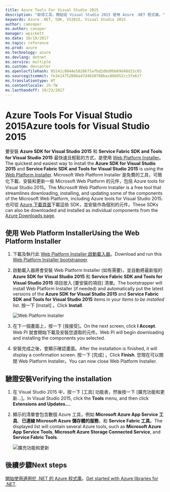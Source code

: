 ```yaml
---
title: Azure Tools For Visual Studio 2015
description: "取得工具，開始從 Visual Studio 2015 使用 Azure .NET 程式庫。"
keywords: Azure .NET, SDK, VS2015, Visual Studio 2015
author: camsoper
ms.author: casoper
manager: wpickett
ms.date: 10/19/2017
ms.topic: reference
ms.prod: azure
ms.technology: azure
ms.devlang: dotnet
ms.service: multiple
ms.custom: devcenter
ms.openlocfilehash: 05241c8044e5826675afbd2d6d9bb69d48d15c65
ms.sourcegitcommit: fe3e1475208ba47d4630788bac88b952cc3fe61f
ms.translationtype: HT
ms.contentlocale: zh-TW
ms.lasthandoff: 10/23/2017
---
```

# <a name="azure-tools-for-visual-studio-2015"></a><span data-ttu-id="8b467-104">Azure Tools For Visual Studio 2015</span><span class="sxs-lookup"><span data-stu-id="8b467-104">Azure tools for Visual Studio 2015</span></span>

<span data-ttu-id="8b467-105">要安裝 **Azure SDK for Visual Studio 2015** 和 **Service Fabric SDK and Tools for Visual Studio 2015** 最快速且輕鬆的方式，是使用 [Web Platform Installer](https://www.microsoft.com/web/downloads/platform.aspx)。</span><span class="sxs-lookup"><span data-stu-id="8b467-105">The quickest and easiest way to install the **Azure SDK for Visual Studio 2015** and **Service Fabric SDK and Tools for Visual Studio 2015** is using the [Web Platform Installer](https://www.microsoft.com/web/downloads/platform.aspx).</span></span>  <span data-ttu-id="8b467-106">Microsoft Web Platform Installer 是免費的工具，可簡化下載、安裝和更新一些 Microsoft Web Platform 的元件，包括 Azure tools for Visual Studio 2015。</span><span class="sxs-lookup"><span data-stu-id="8b467-106">The Microsoft Web Platform Installer is a free tool that streamlines downloading, installing, and updating some of the components of the Microsoft Web Platform, including Azure tools for Visual Studio 2015.</span></span>  <span data-ttu-id="8b467-107">也可從 [Azure 下載頁面](https://azure.microsoft.com/downloads/)下載這些 SDK，並安裝作為個別的元件。</span><span class="sxs-lookup"><span data-stu-id="8b467-107">These SDKs can also be downloaded and installed as individual components from the [Azure Downloads page](https://azure.microsoft.com/downloads/).</span></span> 

## <a name="using-the-web-platform-installer"></a><span data-ttu-id="8b467-108">使用 Web Platform Installer</span><span class="sxs-lookup"><span data-stu-id="8b467-108">Using the Web Platform Installer</span></span>

1. <span data-ttu-id="8b467-109">下載及執行此 [Web Platform Installer 啟動載入器](https://www.microsoft.com/web/handlers/webpi.ashx?command=getinstallerredirect&appid=VWDOrVs2015AzurePack;MicrosoftAzure-ServiceFabric-VS2015)。</span><span class="sxs-lookup"><span data-stu-id="8b467-109">Download and run this [Web Platform Installer bootstrapper](https://www.microsoft.com/web/handlers/webpi.ashx?command=getinstallerredirect&appid=VWDOrVs2015AzurePack;MicrosoftAzure-ServiceFabric-VS2015).</span></span>  

2. <span data-ttu-id="8b467-110">啟動載入器將會安裝 Web Platform Installer (如有需要)，並自動將最新版的 **Azure SDK for Visual Studio 2015** 和 **Service Fabric SDK and Tools for Visual Studio 2015** 項目放入 [要安裝的項目] 清單。</span><span class="sxs-lookup"><span data-stu-id="8b467-110">The bootstrapper will install Web Platform Installer (if needed) and automatically put the latest versions of the  **Azure SDK for Visual Studio 2015** and **Service Fabric SDK and Tools for Visual Studio 2015** items in your *Items to be installed* list.</span></span>  <span data-ttu-id="8b467-111">按一下 [Install] 。</span><span class="sxs-lookup"><span data-stu-id="8b467-111">Click **Install**.</span></span>

    ![Web Platform Installer](media/dotnet-sdk-vs2015-install/webpi.png)

3. <span data-ttu-id="8b467-113">在下一個畫面上，按一下 [我接受]。</span><span class="sxs-lookup"><span data-stu-id="8b467-113">On the next screen, click **I Accept**.</span></span>  <span data-ttu-id="8b467-114">Web PI 就會開始下載及安裝您選取的元件。</span><span class="sxs-lookup"><span data-stu-id="8b467-114">Web PI will begin downloading and installing the components you selected.</span></span>

4. <span data-ttu-id="8b467-115">安裝完成之後，會顯示確認畫面。</span><span class="sxs-lookup"><span data-stu-id="8b467-115">After the installation is finished, it will display a confirmation screen.</span></span>  <span data-ttu-id="8b467-116">按一下 [完成] 。</span><span class="sxs-lookup"><span data-stu-id="8b467-116">Click **Finish**.</span></span>  <span data-ttu-id="8b467-117">您現在可以關閉 Web Platform Installer。</span><span class="sxs-lookup"><span data-stu-id="8b467-117">You can now close Web Platform Installer.</span></span>

## <a name="verifying-the-installation"></a><span data-ttu-id="8b467-118">驗證安裝</span><span class="sxs-lookup"><span data-stu-id="8b467-118">Verifying the installation</span></span>

1. <span data-ttu-id="8b467-119">在 Visual Studio 2015 中，按一下 [工具] 功能表，然後按一下 [擴充功能和更新...]。</span><span class="sxs-lookup"><span data-stu-id="8b467-119">In Visual Studio 2015, click the **Tools** menu, and then click **Extensions and Updates...**.</span></span>

2. <span data-ttu-id="8b467-120">顯示的清單會包含數個 Azure 工具，例如 **Microsoft Azure App Service 工具**、**已連線 Microsoft Azure 儲存體的服務**，和 **Service Fabric 工具**。</span><span class="sxs-lookup"><span data-stu-id="8b467-120">The displayed list will contain several Azure tools, such as **Microsoft Azure App Service Tools**, **Microsoft Azure Storage Connected Service**, and **Service Fabric Tools**.</span></span>

    ![擴充功能和更新](media\dotnet-sdk-vs2015-install\ext-tools.png)

## <a name="next-steps"></a><span data-ttu-id="8b467-122">後續步驟</span><span class="sxs-lookup"><span data-stu-id="8b467-122">Next steps</span></span>

<span data-ttu-id="8b467-123">[開始使用適用於 .NET 的 Azure 程式庫](dotnet-sdk-azure-get-started.md)。</span><span class="sxs-lookup"><span data-stu-id="8b467-123">[Get started with Azure libraries for .NET](dotnet-sdk-azure-get-started.md).</span></span>
